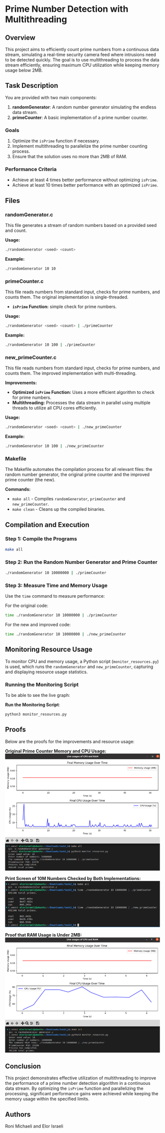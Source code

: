 # Prime Number Detection with Multithreading

## Overview

This project aims to efficiently count prime numbers from a continuous data stream, simulating a real-time security camera feed where intrusions need to be detected quickly. The goal is to use multithreading to process the data stream efficiently, ensuring maximum CPU utilization while keeping memory usage below 2MB.

## Task Description

You are provided with two main components:
1. **randomGenerator**: A random number generator simulating the endless data stream.
2. **primeCounter**: A basic implementation of a prime number counter.

### Goals
1. Optimize the `isPrime` function if necessary.
2. Implement multithreading to parallelize the prime number counting process.
3. Ensure that the solution uses no more than 2MB of RAM.

### Performance Criteria
- Achieve at least 4 times better performance without optimizing `isPrime`.
- Achieve at least 10 times better performance with an optimized `isPrime`.

## Files

### randomGenerator.c

This file generates a stream of random numbers based on a provided seed and count.

**Usage:**
```sh
./randomGenerator <seed> <count>
```
**Example:**
```sh
./randomGenerator 10 10
```

### primeCounter.c

This file reads numbers from standard input, checks for prime numbers, and counts them. The original implementation is single-threaded.
- **`isPrime` Function:** simple check for prime numbers.

**Usage:**
```sh
./randomGenerator <seed> <count> | ./primeCounter
```
**Example:**
```sh
./randomGenerator 10 100 | ./primeCounter
```

### new_primeCounter.c

This file reads numbers from standard input, checks for prime numbers, and counts them. The improved implementation with multi-threading.

**Improvements:**
- **Optimized `isPrime` Function:** Uses a more efficient algorithm to check for prime numbers.
- **Multithreading:** Processes the data stream in parallel using multiple threads to utilize all CPU cores efficiently.

**Usage:**
```sh
./randomGenerator <seed> <count> | ./new_primeCounter
```
**Example:**
```sh
./randomGenerator 10 100 | ./new_primeCounter
```

### Makefile

The Makefile automates the compilation process for all relevant files: the random number generator, the original prime counter and the improved prime counter (the new).

**Commands:**
- `make all` - Compiles `randomGenerator`, `primeCounter` and `new_primeCounter`.
- `make clean` - Cleans up the compiled binaries.

## Compilation and Execution

### Step 1: Compile the Programs

```sh
make all
```

### Step 2: Run the Random Number Generator and Prime Counter

```sh
./randomGenerator 10 10000000 | ./primeCounter
```

### Step 3: Measure Time and Memory Usage

Use the `time` command to measure performance:

For the original code:
```sh
time ./randomGenerator 10 10000000 | ./primeCounter
```

For the new and improved code:
```sh
time ./randomGenerator 10 10000000 | ./new_primeCounter
```

## Monitoring Resource Usage

To monitor CPU and memory usage, a Python script (`monitor_resources.py`) is used, which runs the `randomGenerator` and `new_primeCounter`, capturing and displaying resource usage statistics.


### Running the Monitoring Script
To be able to see the live graph:

**Run the Monitoring Script**:
```sh
python3 monitor_resources.py
```

## Proofs

Below are the proofs for the improvements and resource usage:

**Original Prime Counter Memory and CPU Usage:**
![Original Prime Counter Memory and CPU](https://github.com/roni5604/Prime_Counter_Improvment/raw/main/Proofs/original_primeCounter_Memory_and_CPU.png)

**Print Screen of 10M Numbers Checked by Both Implementations:**
![Print Screen of 10M Numbers](https://github.com/roni5604/Prime_Counter_Improvment/raw/main/Proofs/printScreen_10M_both_times.png)

**Proof that RAM Usage is Under 2MB:**
![Proof RAM Usage Under 2MB](https://github.com/roni5604/Prime_Counter_Improvment/raw/main/Proofs/proof_RAM_under_2MB.png)


## Conclusion

This project demonstrates effective utilization of multithreading to improve the performance of a prime number detection algorithm in a continuous data stream. By optimizing the `isPrime` function and parallelizing the processing, significant performance gains were achieved while keeping the memory usage within the specified limits.

## Authors

Roni Michaeli and Elor Israeli
